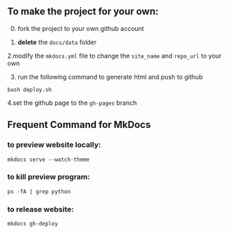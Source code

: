 ## To make the project for your own:
0. fork the project to your own github account

1. **delete** the `docs/data` folder

2.modify the `mkdocs.yml` file to change the `site_name` and `repo_url` to your own

3. run the following command to generate html and push to github

```shell
bash deploy.sh
```
4.set the github page to the `gh-pages` branch

## Frequent Command for MkDocs

### to preview website locally:

```shell
mkdocs serve --watch-theme
```

### to kill preview program:
```shell
ps -fA | grep python
```

### to release website:
```shell
mkdocs gh-deploy
```



